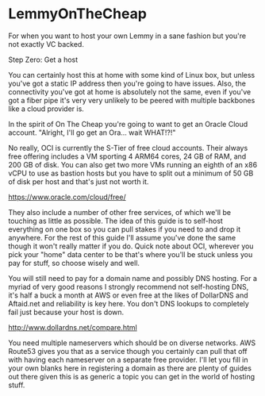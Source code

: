 # LemmyOnTheCheap
For when you want to host your own Lemmy in a sane fashion but you're not exactly VC backed.

Step Zero: Get a host

You can certainly host this at home with some kind of Linux box, but unless you've got a static IP address then you're going to have issues.  Also, the connectivity you've got at home is absolutely not the same, even if you've got a fiber pipe it's very very unlikely to be peered with multiple backbones like a cloud provider is.

In the spirit of On The Cheap you're going to want to get an Oracle Cloud account.  "Alright, I'll go get an Ora... wait WHAT!?!"

No really, OCI is currently the S-Tier of free cloud accounts.  Their always free offering includes a VM sporting 4 ARM64 cores, 24 GB of RAM, and 200 GB of disk.  You can also get two more VMs running an eighth of an x86 vCPU to use as bastion hosts but you have to split out a minimum of 50 GB of disk per host and that's just not worth it.

https://www.oracle.com/cloud/free/

They also include a number of other free services, of which we'll be touching as little as possible.  The idea of this guide is to self-host everything on one box so you can pull stakes if you need to and drop it anywhere.  For the rest of this guide I'll assume you've done the same though it won't really matter if you do.  Quick note about OCI, wherever you pick your "home" data center to be that's where you'll be stuck unless you pay for stuff, so choose wisely and well.

You will still need to pay for a domain name and possibly DNS hosting.  For a myriad of very good reasons I strongly recommend not self-hosting DNS, it's half a buck a month at AWS or even free at the likes of DollarDNS and Aftaid.net and reliability is key here.  You don't DNS lookups to completely fail just because your host is down.

http://www.dollardns.net/compare.html

You need multiple nameservers which should be on diverse networks.  AWS Route53 gives you that as a service though you certainly can pull that off with having each nameserver on a separate free provider.  I'll let you fill in your own blanks here in registering a domain as there are plenty of guides out there given this is as generic a topic you can get in the world of hosting stuff.
